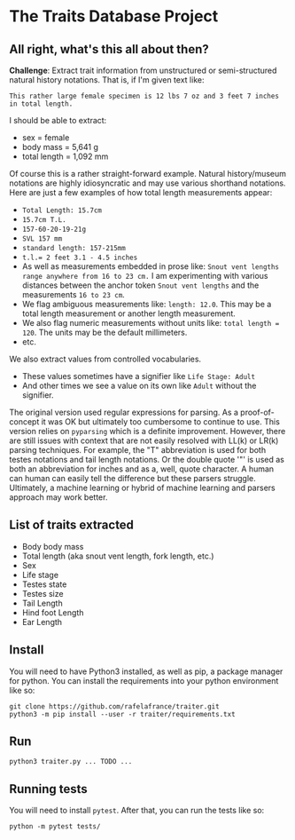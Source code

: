 # The Traits Database Project

## All right, what's this all about then?
**Challenge**: Extract trait information from unstructured or semi-structured natural history notations. That is, if I'm given text like:

 ```This rather large female specimen is 12 lbs 7 oz and 3 feet 7 inches in total length.```

 I should be able to extract:

 - sex = female
 - body mass = 5,641 g
 - total length = 1,092 mm


 Of course this is a rather straight-forward example. Natural history/museum notations are highly idiosyncratic and may use various shorthand notations. Here are just a few examples of how total length measurements appear:

 - `Total Length: 15.7cm`
 - `15.7cm T.L.`
 - `157-60-20-19-21g`
 - `SVL 157 mm`
 - `standard length: 157-215mm`
 - `t.l.= 2 feet 3.1 - 4.5 inches`
 - As well as measurements embedded in prose like: `Snout vent lengths range anywhere from 16 to 23 cm.` I am experimenting with various distances between the anchor token `Snout vent lengths` and the measurements `16 to 23 cm`.
 - We flag ambiguous measurements like: `length: 12.0`. This may be a total length measurement or another length measurement.
 - We also flag numeric measurements without units like: `total length = 120`. The units may be the default millimeters.
 - etc.

We also extract values from controlled vocabularies.
 - These values sometimes have a signifier like `Life Stage: Adult`
 - And other times we see a value on its own like `Adult` without the signifier.

The original version used regular expressions for parsing. As a proof-of-concept it was OK but ultimately too cumbersome to continue to use. This version relies on `pyparsing` which is a definite improvement. However, there are still issues with context that are not easily resolved with LL(k) or LR(k) parsing techniques. For example, the "T" abbreviation is used for both testes notations and tail length notations. Or the double quote '"' is used as both an abbreviation for inches and as a, well, quote character. A human can human can easily tell the difference but these parsers struggle. Ultimately, a machine learning or hybrid of machine learning and parsers approach may work better.

## List of traits extracted
- Body body mass
- Total length (aka snout vent length, fork length, etc.)
- Sex
- Life stage
- Testes state
- Testes size
- Tail Length
- Hind foot Length
- Ear Length


## Install
You will need to have Python3 installed, as well as pip, a package manager for python. You can install the requirements into your python environment like so:
```
git clone https://github.com/rafelafrance/traiter.git
python3 -m pip install --user -r traiter/requirements.txt
```

## Run
```
python3 traiter.py ... TODO ...
```
## Running tests
You will need to install `pytest`. After that, you can run the tests like so:
```
python -m pytest tests/
```
